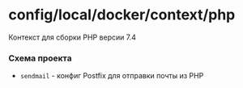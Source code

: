 # config/local/docker/context/php

Контекст для сборки PHP версии 7.4

### Схема проекта
- `sendmail` - конфиг Postfix для отправки почты из PHP